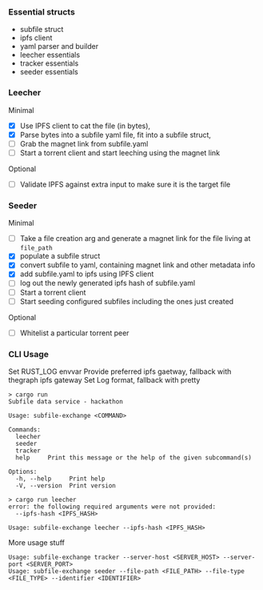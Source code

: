 



### Essential structs
- subfile struct
- ipfs client
- yaml parser and builder
- leecher essentials
- tracker essentials
- seeder essentials

### Leecher

Minimal
- [x] Use IPFS client to cat the file (in bytes),
- [x] Parse bytes into a subfile yaml file, fit into a subfile struct, 
- [ ] Grab the magnet link from subfile.yaml
- [ ] Start a torrent client and start leeching using the magnet link

Optional
- [ ] Validate IPFS against extra input to make sure it is the target file

### Seeder

Minimal
- [ ] Take a file creation arg and generate a magnet link for the file living at `file_path`
- [x] populate a subfile struct
- [x] convert subfile to yaml, containing magnet link and other metadata info
- [x] add subfile.yaml to ipfs using IPFS client
- [ ] log out the newly generated ipfs hash of subfile.yaml
- [ ] Start a torrent client
- [ ] Start seeding configured subfiles including the ones just created

Optional
- [ ] Whitelist a particular torrent peer

### CLI Usage

Set RUST_LOG envvar
Provide preferred ipfs gaetway, fallback with thegraph ipfs gateway
Set Log format, fallback with pretty

```
> cargo run
Subfile data service - hackathon

Usage: subfile-exchange <COMMAND>

Commands:
  leecher  
  seeder   
  tracker  
  help     Print this message or the help of the given subcommand(s)

Options:
  -h, --help     Print help
  -V, --version  Print version
```


```
> cargo run leecher
error: the following required arguments were not provided:
  --ipfs-hash <IPFS_HASH>

Usage: subfile-exchange leecher --ipfs-hash <IPFS_HASH>
```

More usage stuff

```
Usage: subfile-exchange tracker --server-host <SERVER_HOST> --server-port <SERVER_PORT>
Usage: subfile-exchange seeder --file-path <FILE_PATH> --file-type <FILE_TYPE> --identifier <IDENTIFIER>
```



